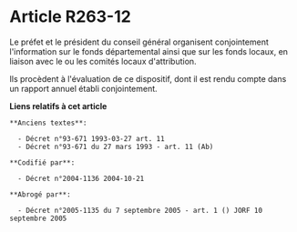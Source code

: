 # Article R263-12

Le préfet et le président du conseil général organisent conjointement l'information sur le fonds départemental ainsi que sur
les fonds locaux, en liaison avec le ou les comités locaux d'attribution.

Ils procèdent à l'évaluation de ce dispositif, dont il est rendu compte dans un rapport annuel établi conjointement.

**Liens relatifs à cet article**

	**Anciens textes**:

	  - Décret n°93-671 1993-03-27 art. 11
	  - Décret n°93-671 du 27 mars 1993 - art. 11 (Ab)

	**Codifié par**:

	  - Décret n°2004-1136 2004-10-21

	**Abrogé par**:

	  - Décret n°2005-1135 du 7 septembre 2005 - art. 1 () JORF 10 septembre 2005
